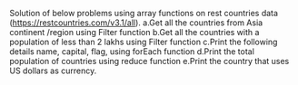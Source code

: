 Solution of below problems using array functions on rest countries data (https://restcountries.com/v3.1/all).
a.Get all the countries from Asia continent /region using Filter function
b.Get all the countries with a population of less than 2 lakhs using Filter function
c.Print the following details name, capital, flag, using forEach function
d.Print the total population of countries using reduce function
e.Print the country that uses US dollars as currency.

